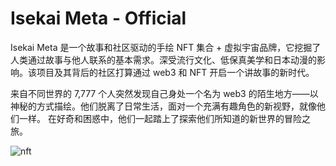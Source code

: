 # Isekai Meta - Official

Isekai Meta 是一个故事和社区驱动的手绘 NFT 集合 + 虚拟宇宙品牌，它挖掘了人类通过故事与他人联系的基本需求。深受流行文化、低保真美学和日本动漫的影响。该项目及其背后的社区打算通过 web3 和 NFT 开启一个讲故事的新时代。

来自不同世界的 7,777 个人突然发现自己身处一个名为 web3 的陌生地方——以神秘的方式描绘。他们脱离了日常生活，面对一个充满有趣角色的新视野，就像他们一样。
在好奇和困惑中，他们一起踏上了探索他们所知道的新世界的冒险之旅。

![nft](1500x500.jpg)
